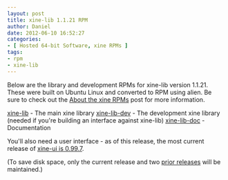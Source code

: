 ```yaml
---
layout: post
title: xine-lib 1.1.21 RPM
author: Daniel
date: 2012-06-10 16:52:27
categories:
- [ Hosted 64-bit Software, xine RPMs ]
tags:
- rpm
- xine-lib
---
```


Below are the library and development RPMs for xine-lib version 1.1.21. These were built on Ubuntu Linux and converted to RPM using alien. Be sure to check out the [About the xine RPMs][abt] post for more information.

[xine-lib][] - The main xine library
[xine-lib-dev][] - The development xine library (needed if you're building an interface against xine-lib)
[xine-lib-doc][] - Documentation

You'll also need a user interface - as of this release, the most current release of [xine-ui is 0.99.7][ui].

(To save disk space, only the current release and two [prior releases][pri] will be maintained.)


[abt]:          /2005/about-the-xine-rpms.html "About the xine RPMs &bull; DJS Consulting Tech Blog"
[xine-lib]:     //hosted.djs-consulting.com/software/xine/xine-lib/libxine1-1.1.21-2.x86_64.rpm
[xine-lib-dev]: //hosted.djs-consulting.com/software/xine/xine-lib/libxine-dev-1.1.21-2.x86_64.rpm
[xine-lib-doc]: //hosted.djs-consulting.com/software/xine/xine-lib/libxine1-doc-1.1.21-2.noarch.rpm
[ui]:           /2012/xine-ui-0-99-7-rpm.html
[pri]:          /2012/xine-lib-1-1-20-1-rpm.html
